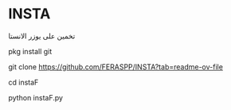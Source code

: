 # INSTA
تخمين على يوزر الانستا

pkg install git 

git clone https://github.com/FERASPP/INSTA?tab=readme-ov-file

cd instaF

python instaF.py

